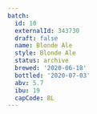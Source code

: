 ```yaml
---
batch:
  id: 10
  externalId: 343730
  draft: false
  name: Blonde Ale
  style: Blonde Ale
  status: archive
  brewed: '2020-06-18'
  bottled: '2020-07-03'
  abv: 5.7
  ibu: 19
  capCode: BL
---
```

